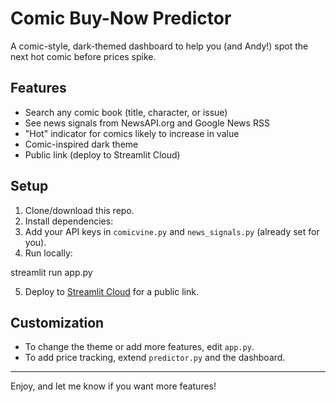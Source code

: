 # Comic Buy-Now Predictor

A comic-style, dark-themed dashboard to help you (and Andy!) spot the next hot comic before prices spike.

## Features

- Search any comic book (title, character, or issue)
- See news signals from NewsAPI.org and Google News RSS
- "Hot" indicator for comics likely to increase in value
- Comic-inspired dark theme
- Public link (deploy to Streamlit Cloud)

## Setup

1. Clone/download this repo.
2. Install dependencies:
3. Add your API keys in `comicvine.py` and `news_signals.py` (already set for you).
4. Run locally:

streamlit run app.py

5. Deploy to [Streamlit Cloud](https://streamlit.io/cloud) for a public link.

## Customization

- To change the theme or add more features, edit `app.py`.
- To add price tracking, extend `predictor.py` and the dashboard.

---

Enjoy, and let me know if you want more features!
